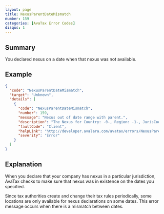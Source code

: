```yaml
---
layout: page
title: NexusParentDateMismatch
number: 159
categories: [AvaTax Error Codes]
disqus: 1
---
```


## Summary

You declared nexus on a date when that nexus was not available.

## Example

```json
{
  "code": "NexusParentDateMismatch",
  "target": "Unknown",
  "details": [
    {
      "code": "NexusParentDateMismatch",
      "number": 159,
      "message": "Nexus out of date range with parent.",
      "description": "The Nexus for Country: -0-, Region: -1-, JurisCode: -2-, JurisTypeId: -3-, JurisName: -4-, ShortName: -5-, SignatureCode: -6-, StateAssignedNo: -7- did not have nexus in -8- on -9-.",
      "faultCode": "Client",
      "helpLink": "http://developer.avalara.com/avatax/errors/NexusParentDateMismatch",
      "severity": "Error"
    }
  ]
}
```

## Explanation

When you declare that your company has nexus in a particular jurisdiction, AvaTax checks to make sure that nexus was in existence on the dates you specified.

Since tax authorities create and change their tax rules periodically, some locations are only available for nexus declarations on some dates.  This error message occurs when there is a mismatch between dates.
